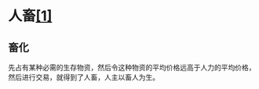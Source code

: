 # 人畜[[1]](./appendices/tao-te-ching.md)

## 畜化

先占有某种必需的生存物资，然后令这种物资的平均价格远高于人力的平均价格，然后进行交易，就得到了人畜，人主以畜人为生。

